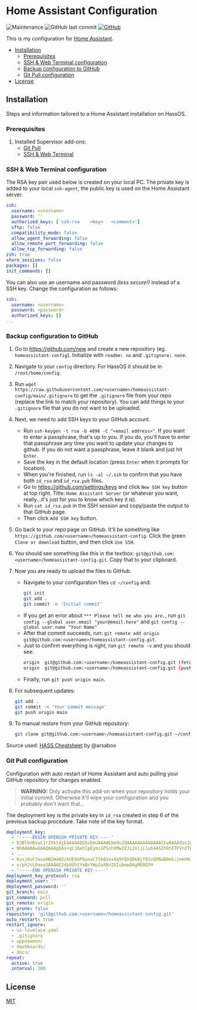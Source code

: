 # Home Assistant Configuration
![Maintenance](https://img.shields.io/maintenance/yes/2021?style=for-the-badge)
![GitHub last commit](https://img.shields.io/github/last-commit/ByKaj/homeassistant-config?style=for-the-badge)
[![GitHub](https://img.shields.io/github/license/ByKaj/homeassistant-config?style=for-the-badge)](/LICENSE)

This is my configuration for [Home Assistant](https://www.home-assistant.io).

- [Installation](#installation)
	- [Prerequisites](#prerequisites)
	- [SSH & Web Terminal configuration](#ssh--web-terminal-configuration)
	- [Backup configuration to GitHub](#backup-configuration-to-github)
	- [Git Pull configuration](#git-pull-configuration)
- [License](#license)


## Installation
Steps and information tailored to a Home Assistant installation on HassOS.

### Prerequisites
1. Installed Supervisor add-ons:
	* [Git Pull](https://github.com/home-assistant/hassio-addons/tree/master/git_pull)
	* [SSH & Web Terminal](https://github.com/hassio-addons/addon-ssh)


### SSH & Web Terminal configuration
The RSA key pair used below is created on your local PC. The private key is added to your local `ssh-agent`, the public key is used on the Home Assistant server.

```yaml
ssh:
  username: <username>
  password: ''
  authorized_keys: ['ssh-rsa    <key>   <comment>']
  sftp: false
  compatibility_mode: false
  allow_agent_forwarding: false
  allow_remote_port_forwarding: false
  allow_tcp_forwarding: false
zsh: true
share_sessions: false
packages: []
init_commands: []
```

You can also use an username and password _(less secure!)_ instead of a SSH key. Change the configuration as follows:
```yaml
ssh:
  username: <username>
  password: <password>
  authorized_keys: []
...
```

### Backup configuration to GitHub
1. Go to https://github.com/new and create a new repository (eg. `homeassistant-config`). Initialize with `readme: no` and `.gitignore: none`.
3. Navigate to your `config` directory. For HassOS it should be in `/root/home/config`.
5. Run `wget https://raw.githubusercontent.com/<username>/homeassistant-config/main/.gitignore` to get the `.gitignore` file from your repo (replace the link to match your repository). You can add things to your `.gitignore` file that you do not want to be uploaded.
6. Next, we need to add SSH keys to your GitHub account.
    * Run `ssh-keygen -t rsa -b 4096 -C "<email address>"`. If you want to enter a passphrase, that's up to you. If you do, you'll have to enter that passphrase any time you want to update your changes to github. If you do not want a passphrase, leave it blank and just hit `Enter`.
    * Save the key in the default location (press `Enter` when it prompts for location).
    * When you're finished, run `ls -al ~/.ssh` to confirm that you have both `id_rsa` and `id_rsa.pub` files.
    * Go to https://github.com/settings/keys and click `New SSH key` button at top right. Title: `Home Assistant Server` (or whatever you want, really...it's just for you to know which key it is).
    * Run `cat id_rsa.pub` in the SSH session and copy/paste the output to that GitHub page.
    * Then click `Add SSH key` button.
7. Go back to your repo page on GitHub. It'll be something like `https://github.com/<username>/homeassistant-config`. Click the green `Clone or download` button, and then click `Use SSH`.
8. You should see something like this in the textbox: `git@github.com:<username>/homeassistant-config.git`. Copy that to your clipboard.
9. Now you are ready to upload the files to GitHub.
    * Navigate to your configuration files `cd ~/config` and:
		```bash
		git init
		git add .
		git commit -m 'Initial commit'
		```
	* If you get an error about `*** Please tell me who you are.`, run `git config --global user.email "your@email.here"` and `git config --global user.name "Your Name"`
    * After that commit succeeds, run: `git remote add origin git@github.com:<username>/homeassistant-config.git`.
    * Just to confirm everything is right, run `git remote -v` and you should see:
      ```bash
      origin  git@github.com:<username>/homeassistant-config.git (fetch)
      origin  git@github.com:<username>/homeassistant-config.git (push)
      ```
    * Finally, run `git push origin main`.

10. For subsequent updates:
    ```bash
    git add .
    git commit -m 'Your commit message'
    git push origin main
	```
11. To manual restore from your GitHub repository:
    ```bash
    git clone git@github.com:<username>/homeassistant-config.git ~/config
    ```

Source used: [HASS Cheatsheet](https://github.com/arsaboo/homeassistant-config/blob/master/HASS%20Cheatsheet.md) by @arsaboo


### Git Pull configuration
Configuration with auto restart of Home Assistant and auto pulling your GitHub repository for changes enabled. 

> **WARNING:** Only activate this add-on when your repository holds your initial commit. Otherwise it'll wipe your configuration and you probably don't want that... 

The deployment key is the private key in `id_rsa` created in step 6 of the previous backup procedure. Take note of the key format.

```yaml
deployment_key:
  - '-----BEGIN OPENSSH PRIVATE KEY-----'
  - b3BlbnNzaC1rZXktdjEAAAAABG5vbmUAAAAEbm9uZQAAAAAAAAABAAACFwAAAAdzc2gtcn
  - NhAAAAAwEAAQAAAgEAs+gC1QehlpEymiGPSnhVMwZZJi2nljLlu644G2h9tE7FVn2TG0XR
  - ...
  - KvxjOuF7exeHN2WaW2zkUE9oP6aeaCfSk6XxxAq9YQVQD6BjY83zQPNaB8mk/jmkHH1C6V
  - x/ph2cL0aoo1AAAAE2dpdGh1YkBrYWp2aXNzZXIubmwBAgMEBQYH
  - '-----END OPENSSH PRIVATE KEY-----'
deployment_key_protocol: rsa
deployment_user: ''
deployment_password: ''
git_branch: main
git_command: pull
git_remote: origin
git_prune: false
repository: 'git@github.com:<username>/homeassistant-config.git'
auto_restart: true
restart_ignore:
  - ui-lovelace.yaml
  - .gitignore
  - appdaemon/
  - dashboards/
  - docs/
repeat:
  active: true
  interval: 300
```


## License
[MIT](/LICENSE)
